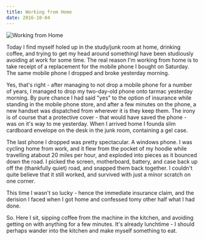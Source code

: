 ```yaml
---
title: Working from Home
date: 2016-10-04
---
```


![Working from Home](https://source.unsplash.com/_nRpqIBM40Q/1600x900)

Today I find myself holed up in the study/junk room at home, drinking coffee, and trying to get my head around somethingI have been studiously avoiding at work for some time. The real reason I'm working from home is to take receipt of a replacement for the mobile phone I bought on Saturday. The same mobile phone I dropped and broke yesterday morning.

Yes, that's right - after managing to not drop a mobile phone for a number of years, I managed to drop my two-day-old phone onto tarmac yesterday morning. By pure chance I had said "yes" to the option of insurance while standing in the mobile phone store, and after a few minutes on the phone, a new handset was dispatched from wherever it is they keep them. The irony is of course that a protective cover - that would have saved the phone - was on it's way to me yesterday. When I arrived home I founda slim cardboard envelope on the desk in the junk room, containing a gel case.

The last phone I dropped was pretty spectacular. A windows phone. I was cycling home from work, and it flew from the pocket of my hoodie while travelling atabout 20 miles per hour, and exploded into pieces as it bounced down the road. I picked the screen, motherboard, battery, and case back up off the (thankfully quiet) road, and snapped them back together. I couldn't quite believe that it still worked, and survived with just a minor scratch on one corner.

This time I wasn't so lucky - hence the immediate insurance claim, and the derision I faced when I got home and confessed tomy other half what I had done.

So. Here I sit, sipping coffee from the machine in the kitchen, and avoiding getting on with anything for a few minutes. It's already lunchtime - I should perhaps wander into the kitchen and make myself something to eat.